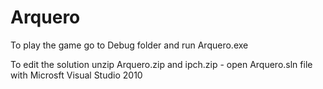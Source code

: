 # Arquero
To play the game go to Debug folder and run Arquero.exe

To edit the solution unzip Arquero.zip and ipch.zip -
open Arquero.sln file with Microsft Visual Studio 2010
